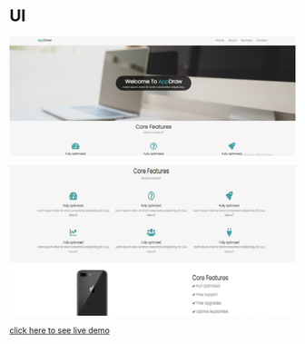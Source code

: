 # UI



![landing page](https://github.com/victorkirui/UI/blob/main/images/landing.png)

![Services section](https://github.com/victorkirui/UI/blob/main/images/services.png)


[click here to see live demo](https://suspicious-leavitt-f220e0.netlify.app)
